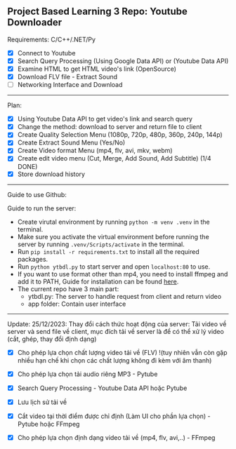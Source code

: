 Project Based Learning 3 Repo: Youtube Downloader
-----
Requirements: C/C++/.NET/Py
- [x] Connect to Youtube
- [x] Search Query Processing (Using Google Data API) or (Youtube Data API)
- [x] Examine HTML to get HTML video's link (OpenSource)
- [x] Download FLV file - Extract Sound
- [ ] Networking Interface and Download 
-----
Plan: 
- [x] Using Youtube Data API to get video's link and search query
- [x] Change the method: download to server and return file to client
- [x] Create Quality Selection Menu (1080p, 720p, 480p, 360p, 240p, 144p)
- [x] Create Extract Sound Menu (Yes/No)
- [x] Create Video format Menu (mp4, flv, avi, mkv, webm)
- [x] Create edit video menu (Cut, Merge, Add Sound, Add Subtitle) (1/4 DONE)
- [x] Store download history
-----
Guide to use Github:  

Guide to run the server:
- Create virutal environment by running `python -m venv .venv` in the terminal.
- Make sure you activate the virtual environment before running the server by running `.venv/Scripts/activate` in the terminal.  
- Run `pip install -r requirements.txt` to install all the required packages.
- Run `python ytbdl.py` to start server and open `localhost:80` to use.  
- If you want to use format other than mp4, you need to install ffmpeg and add it to PATH, Guide for installation can be found [here](https://github.com/sugarete/ytbdl/blob/main/docs/utils/ffmpeg.md).
- The current repo have 3 main part:  
    + ytbdl.py: The server to handle request from client and return video  
    + app folder: Contain user interface  

-----
Update: 25/12/2023:
Thay đổi cách thức hoạt động của server:
Tải video về server và send file về client, mục đích tải về server là để có thể xử lý video (cắt, ghép, thay đổi định dạng)
- [x] Cho phép lựa chọn chất lượng video tải về (FLV) !(tuy nhiên vẫn còn gặp nhiều hạn chế khi chọn các chất lượng không đi kèm với âm thanh)  
- [x] Cho phép lựa chọn tải audio riêng MP3  - Pytube
- [x] Search Query Processing - Youtube Data API hoặc Pytube
- [x] Lưu lịch sử tải về 
- [x] Cắt video tại thời điểm được chỉ định (Làm UI cho phần lựa chọn) - Pytube hoặc FFmpeg 
- [x] Cho phép lựa chọn định dạng video tải về (mp4, flv, avi,..)  - FFmpeg

